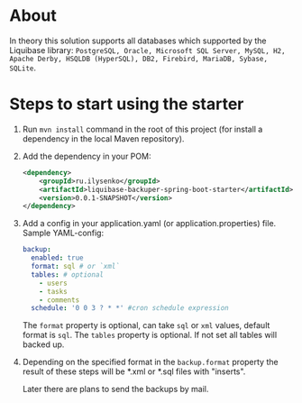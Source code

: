 # About

In theory this solution supports all databases which supported by the Liquibase library: `PostgreSQL, Oracle, Microsoft SQL Server, MySQL, H2, Apache Derby, HSQLDB (HyperSQL), DB2, Firebird, MariaDB, Sybase, SQLite`.

# Steps to start using the starter

1. Run `mvn install` command in the root of this project (for install a dependency in the local Maven repository). 

2. Add the dependency in your POM:

    ```xml
    <dependency>
        <groupId>ru.ilysenko</groupId>
        <artifactId>liquibase-backuper-spring-boot-starter</artifactId>
        <version>0.0.1-SNAPSHOT</version>
    </dependency>
    ```

3. Add a config in your application.yaml (or application.properties) file. Sample YAML-config:
    ```yaml
    backup:
      enabled: true
      format: sql # or `xml`
      tables: # optional
        - users
        - tasks
        - comments
      schedule: '0 0 3 ? * *' #cron schedule expression
    ```
    The `format` property is optional, can take `sql` or `xml` values, default format is `sql`.
    The `tables` property is optional. If not set all tables will backed up.

4. Depending on the specified format in the `backup.format` property the result of these steps will be *.xml or *.sql 
files with "inserts". 

    Later there are plans to send the backups by mail.